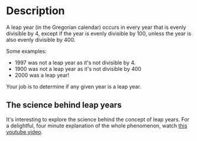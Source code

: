 # Description

A leap year (in the Gregorian calendar) occurs in every year that is evenly divisible by 4,  except if the year is evenly divisible by 100, unless the year is also evenly divisible by 400.

Some examples:
- 1997 was not a leap year as it's not divisible by 4.
- 1900 was not a leap year as it's not divisible by 400
- 2000 was a leap year!

Your job is to determine if any given year is a leap year.

## The science behind leap years

It's interesting to explore the science behind the concept of leap years.
For a delightful, four minute explanation of the whole phenomenon, watch [this youtube video][video].

[video]: https://www.youtube.com/watch?v=xX96xng7sAE
